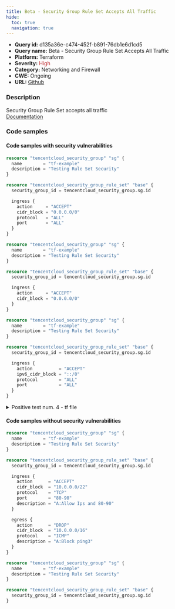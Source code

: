 ```yaml
---
title: Beta - Security Group Rule Set Accepts All Traffic
hide:
  toc: true
  navigation: true
---
```


<style>
  .highlight .hll {
    background-color: #ff171742;
  }
  .md-content {
    max-width: 1100px;
    margin: 0 auto;
  }
</style>

-   **Query id:** d135a36e-c474-452f-b891-76db1e6d1cd5
-   **Query name:** Beta - Security Group Rule Set Accepts All Traffic
-   **Platform:** Terraform
-   **Severity:** <span style="color:#bb2124">High</span>
-   **Category:** Networking and Firewall
-   **CWE:** Ongoing
-   **URL:** [Github](https://github.com/Checkmarx/kics/tree/master/assets/queries/terraform/tencentcloud/security_group_rule_set_accepts_all_traffic)

### Description
Security Group Rule Set accepts all traffic<br>
[Documentation](https://registry.terraform.io/providers/tencentcloudstack/tencentcloud/latest/docs/resources/security_group_rule_set#ingress)

### Code samples
#### Code samples with security vulnerabilities
```tf title="Positive test num. 1 - tf file" hl_lines="9"
resource "tencentcloud_security_group" "sg" {
  name        = "tf-example"
  description = "Testing Rule Set Security"
}

resource "tencentcloud_security_group_rule_set" "base" {
  security_group_id = tencentcloud_security_group.sg.id

  ingress {
    action     = "ACCEPT"
    cidr_block = "0.0.0.0/0"
    protocol   = "ALL"
    port       = "ALL"
  }
}

```
```tf title="Positive test num. 2 - tf file" hl_lines="9"
resource "tencentcloud_security_group" "sg" {
  name        = "tf-example"
  description = "Testing Rule Set Security"
}

resource "tencentcloud_security_group_rule_set" "base" {
  security_group_id = tencentcloud_security_group.sg.id

  ingress {
    action     = "ACCEPT"
    cidr_block = "0.0.0.0/0"
  }
}

```
```tf title="Positive test num. 3 - tf file" hl_lines="9"
resource "tencentcloud_security_group" "sg" {
  name        = "tf-example"
  description = "Testing Rule Set Security"
}

resource "tencentcloud_security_group_rule_set" "base" {
  security_group_id = tencentcloud_security_group.sg.id

  ingress {
    action          = "ACCEPT"
    ipv6_cidr_block = "::/0"
    protocol        = "ALL"
    port            = "ALL"
  }
}

```
<details><summary>Positive test num. 4 - tf file</summary>

```tf hl_lines="9"
resource "tencentcloud_security_group" "sg" {
  name        = "tf-example"
  description = "Testing Rule Set Security"
}

resource "tencentcloud_security_group_rule_set" "base" {
  security_group_id = tencentcloud_security_group.sg.id

  ingress {
    action          = "ACCEPT"
    ipv6_cidr_block = "::/0"
  }
}

```
</details>


#### Code samples without security vulnerabilities
```tf title="Negative test num. 1 - tf file"
resource "tencentcloud_security_group" "sg" {
  name        = "tf-example"
  description = "Testing Rule Set Security"
}

resource "tencentcloud_security_group_rule_set" "base" {
  security_group_id = tencentcloud_security_group.sg.id

  ingress {
    action      = "ACCEPT"
    cidr_block  = "10.0.0.0/22"
    protocol    = "TCP"
    port        = "80-90"
    description = "A:Allow Ips and 80-90"
  }

  egress {
    action      = "DROP"
    cidr_block  = "10.0.0.0/16"
    protocol    = "ICMP"
    description = "A:Block ping3"
  }
}

```
```tf title="Negative test num. 2 - tf file"
resource "tencentcloud_security_group" "sg" {
  name        = "tf-example"
  description = "Testing Rule Set Security"
}

resource "tencentcloud_security_group_rule_set" "base" {
  security_group_id = tencentcloud_security_group.sg.id
}

```
